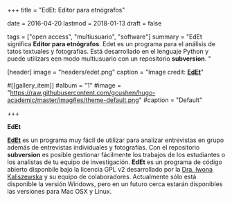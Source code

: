 +++
title = "EdEt: Editor para etnógrafos"

date = 2016-04-20
lastmod = 2018-01-13
draft = false

tags = ["open access", "multiusuario", "software"]
summary = "EdEt significa **Editor para etnógrafos**. Edet es un programa para el análisis de tatos textuales y fotografías. Está desarrollado en el lenguaje Python y puede utilizars een modo multiusuario con un repositorio **subversion**. "

[header]
image = "headers/edet.png"
caption = "Image credit: [**EdEt**](https://www.etnologia.uw.edu.pl/dla-studentow/program-edet)"

#[[gallery_item]]
#album = "1"
#image = "https://raw.githubusercontent.com/gcushen/hugo-academic/master/imag#es/theme-default.png"
#caption = "Default"


+++

**EdEt** 

[**EdEt**](https://www.etnologia.uw.edu.pl/dla-studentow/program-edet) es un programa muy fácil de utilizar para analizar entrevistas en grupo además de entrevistas individuales  y fotografías. Con el repositorio **subversion** es posible gestionar fácilmente los trabajos de los estudiantes o los analistas de tu equipo de investigación.  **EdEt**  es un programa de código abierto disponbile bajo la licencia  GPL v2 desarrollado por la [Dra. Iwona
Kaliszewska](iwona.kaliszewska@gmail.com) y su equipo de colaboradores. Actualmente sólo está disponible la versión Windows, pero en un futuro cerca estarán disponibles las versiones para Mac OSX y Linux. 




